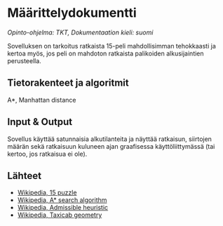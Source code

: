 # Määrittelydokumentti
_Opinto-ohjelma: TKT, Dokumentaation kieli: suomi_

Sovelluksen on tarkoitus ratkaista 15-peli mahdollisimman tehokkaasti ja kertoa myös, jos peli on mahdoton ratkaista palikoiden alkusijaintien perusteella.

## Tietorakenteet ja algoritmit
A*, Manhattan distance

## Input & Output
Sovellus käyttää satunnaisia alkutilanteita ja näyttää ratkaisun, siirtojen määrän sekä ratkaisuun kuluneen ajan graafisessa käyttöliittymässä (tai kertoo, jos ratkaisua ei ole).

## Lähteet
* [Wikipedia, 15 puzzle](https://en.wikipedia.org/wiki/15_puzzle)
* [Wikipedia, A* search algorithm](https://en.wikipedia.org/wiki/A*_search_algorithm)
* [Wikipedia, Admissible heuristic](https://en.wikipedia.org/wiki/Admissible_heuristic)
* [Wikipedia, Taxicab geometry](https://en.wikipedia.org/wiki/Taxicab_geometry)
